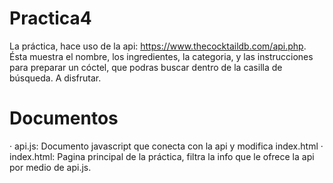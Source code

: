 # Practica4

La práctica, hace uso de la api: https://www.thecocktaildb.com/api.php. Ésta muestra el nombre, los ingredientes, la categoria, y las instrucciones para preparar un cóctel, que podras buscar dentro de la casilla de búsqueda. A disfrutar.

# Documentos

· api.js: Documento javascript que conecta con la api y modifica index.html
· index.html: Pagina principal de la práctica, filtra la info que le ofrece la api por medio de api.js.



